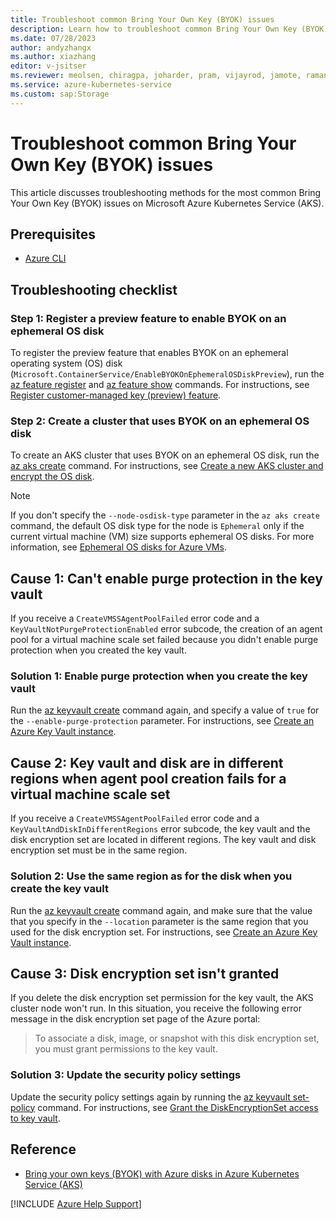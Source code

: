 ```yaml
---
title: Troubleshoot common Bring Your Own Key (BYOK) issues
description: Learn how to troubleshoot common Bring Your Own Key (BYOK) issues, including key vault and ephemeral OS disk problems, on Azure Kubernetes Service (AKS).
ms.date: 07/28/2023
author: andyzhangx
ms.author: xiazhang
editor: v-jsitser
ms.reviewer: meolsen, chiragpa, joharder, pram, vijayrod, jamote, ramankum, xinyuyuan, aksstoragedev, cssakscic, v-leedennis
ms.service: azure-kubernetes-service
ms.custom: sap:Storage
---
```

# Troubleshoot common Bring Your Own Key (BYOK) issues

This article discusses troubleshooting methods for the most common Bring Your Own Key (BYOK) issues on Microsoft Azure Kubernetes Service (AKS).

## Prerequisites

- [Azure CLI](/cli/azure/install-azure-cli)

## Troubleshooting checklist

### Step 1: Register a preview feature to enable BYOK on an ephemeral OS disk

To register the preview feature that enables BYOK on an ephemeral operating system (OS) disk (`Microsoft.ContainerService/EnableBYOKOnEphemeralOSDiskPreview`), run the [az feature register](/cli/azure/feature#az-feature-register) and [az feature show](/cli/azure/feature#az-feature-show) commands. For instructions, see [Register customer-managed key (preview) feature](/azure/aks/azure-disk-customer-managed-keys#register-customer-managed-key-preview-feature).

### Step 2: Create a cluster that uses BYOK on an ephemeral OS disk

To create an AKS cluster that uses BYOK on an ephemeral OS disk, run the [az aks create](/cli/azure/aks#az-aks-create) command. For instructions, see [Create a new AKS cluster and encrypt the OS disk](/azure/aks/azure-disk-customer-managed-keys#create-a-new-aks-cluster-and-encrypt-the-os-disk).

> [!NOTE]  
> If you don't specify the `--node-osdisk-type` parameter in the `az aks create` command, the default OS disk type for the node is `Ephemeral` only if the current virtual machine (VM) size supports ephemeral OS disks. For more information, see [Ephemeral OS disks for Azure VMs](/azure/virtual-machines/ephemeral-os-disks).

## Cause 1: Can't enable purge protection in the key vault

If you receive a `CreateVMSSAgentPoolFailed` error code and a `KeyVaultNotPurgeProtectionEnabled` error subcode, the creation of an agent pool for a virtual machine scale set failed because you didn't enable purge protection when you created the key vault.

### Solution 1: Enable purge protection when you create the key vault

Run the [az keyvault create][az-keyvault-create] command again, and specify a value of `true` for the `--enable-purge-protection` parameter. For instructions, see [Create an Azure Key Vault instance][create-key-vault-instance].

## Cause 2: Key vault and disk are in different regions when agent pool creation fails for a virtual machine scale set

If you receive a `CreateVMSSAgentPoolFailed` error code and a `KeyVaultAndDiskInDifferentRegions` error subcode, the key vault and the disk encryption set are located in different regions. The key vault and disk encryption set must be in the same region.

### Solution 2: Use the same region as for the disk when you create the key vault

Run the [az keyvault create][az-keyvault-create] command again, and make sure that the value that you specify in the `--location` parameter is the same region that you used for the disk encryption set. For instructions, see [Create an Azure Key Vault instance][create-key-vault-instance].

## Cause 3: Disk encryption set isn't granted

If you delete the disk encryption set permission for the key vault, the AKS cluster node won't run. In this situation, you receive the following error message in the disk encryption set page of the Azure portal:

> To associate a disk, image, or snapshot with this disk encryption set, you must grant permissions to the key vault.

### Solution 3: Update the security policy settings

Update the security policy settings again by running the [az keyvault set-policy](/cli/azure/keyvault#az-keyvault-set-policy) command. For instructions, see [Grant the DiskEncryptionSet access to key vault](/azure/aks/azure-disk-customer-managed-keys#grant-the-diskencryptionset-access-to-key-vault).

## Reference

- [Bring your own keys (BYOK) with Azure disks in Azure Kubernetes Service (AKS)](/azure/aks/azure-disk-customer-managed-keys)

[!INCLUDE [Azure Help Support](../../../includes/azure-help-support.md)]

[az-keyvault-create]: /cli/azure/keyvault#az-keyvault-create
[create-key-vault-instance]: /azure/aks/azure-disk-customer-managed-keys#create-an-azure-key-vault-instance
